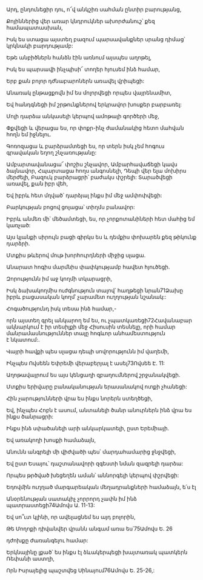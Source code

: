Արդ, ընդունեցիր դու, ո՜վ անկշիռ սահման ընտիր բարությանց,


Քոյիններից վեր առար կնդրուկներ ախորժանուշ՝ քեզ համապատասխան,


Իսկ ես ստացա այստեղ բազում պարսավանքներ սրանց դիմաց՝ կրկնակի բարդությամբ:


Եթե անբիծներն հանձն էին առնում այսպես աղոթել,


Իսկ ես պարսավի ինչպիսի՜ տողեր հյուսեմ ինձ համար,


Երբ քան բոլոր դժնաբարոներն առավել վրիպեցի:


Անառակ ընթացքովն իմ ես մոլորվեցի որպես վայրենամիտ,


Եվ հանդգնեցի իմ շրթունքներով երկրավոր խոսքեր բարբառել:


Մոլի դարձա անկասելի կերպով ամոթալի գործերի մեջ,


Փքվեցի և վերացա ես, որ փոքր-ինչ ժամանակից հետո մահվան հողն եմ իջնելու.


Գոռոզացա և բարձրամտեցի ես, որ տերն իսկ չեմ հոգուս գրավական եղող շնչառությանը:


Ամբարտավանացա՜ փոշիս շնչավոր, Ամբարհավաճեցի կավս ձայնավոր, Հպարտացա հողս անգոսնելի, Դեպի վեր ելա մոխիրս մերժելի, Բազուկ բարձրացրի՝ բաժակս փշրելի: Տարածվեցի առավել, քան իբր վեհ,


Եվ իբրև հետ մղված՝ դարձյալ ինքս իմ մեջ ամփոփվեցի:


Բարկության բոցով ցոլացա՝ տիղմս բանավոր:


Իբրև անմեռ մի՝ մեծամտեցի, ես, որ չորքոտանիների հետ մահից եմ կառչած:


Այս կյանքի սիրույն բացի գիրկս ես և դեմքիս փոխարեն քեզ թիկունք դարձրի.


Մտքիս թևերով մութ խորհուրդների միջից սլացա.


Անարատ հոգիս մարմնիս փափկությամբ հավետ հյուծեցի.


Զորությունն իմ աջ կողմի տկարացրի,


Իսկ ձախակողմիս ուժգնություն տալով՝ հաղթեցի նրան71Ձախը իբրև բացասական կողմ՝ չարամետ ուղղության նշանակ::


Հոգածությունդ իսկ տեսա ինձ համար,-

որն այստեղ գրել անկարող եմ ես, ու չպատկառեցի72Հավանաբար ակնարկում է իր տեսիլքի մեջ Հիսուսին տեսնելը, որի համար մանրամասնություններ տալը հոգևոր անհամեստություն է նկատում:.


Վայրի հավքի պես սլացա դեպի սովորությունն իմ վաղեմի,


Ինչպես Ովսեեն Եփրեմի վերաբերյալ է ասել73Ովսեե Է. 11:


Աղոթավայրում ես այս կենցաղի զբաղումներով շրջանակվեցի.


Մտքիս երիվարը բանականության երասանակով ոտքի չհանեցի:


Հին չարությունների վրա ես ինքս նորերն ստեղծեցի,


Եվ, ինչպես Հոբն է ասում, անտանելի ծանր անուրներն ինձ վրա ես ինքս ծանրացրի:


Ինքս ինձ սփածանելի արի անկարկատելի, ըստ Երեմիայի.


Եվ առակողի խոսքի համաձայն,


Անունն անգրելի մի վիժվածի պես՝ մարդահամարից ջնջվեցի,


Եվ ըստ Եսայու՝ դաշտանավորի զգեստի նման զազրելի դարձա:


Որպես թրծված խեցեղեն աման՝ աննորգելի կերպով փշրվեցի:


Եդովմին ուղղած մարգարեական մեղադրանքների համաձայն, ե՛ս էլ


Անօրենության սատակիչ չորրորդ չափն իմ ինձ պատրաստեցի74Ամովս Ա. 11-13:


Եվ սո՞ւտ կլինի, որ ավելացնեմ ես այդ բոլորին,


Թե Մողոքի դիվանվեր վրանն անգամ առա ես՝75Ամովս Ե. 26


դժոխքը ժառանգելու համար:


Երկնայինը լքած՝ ես ինքս էլ ձևակերպեցի խայտառակ պատկերն Ռեփանի աստղի,


Որն Իսրայելից պաշտվեց Սինայում76Ամովս Ե. 25-26,: